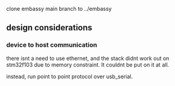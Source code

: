 clone embassy main branch to ../embassy

## design considerations

### device to host communication

there isnt a need to use ethernet, and the stack didnt work out on stm32f103 due to memory constraint. It couldnt be put on it at all.

instead, run point to point protocol over usb_serial. 

